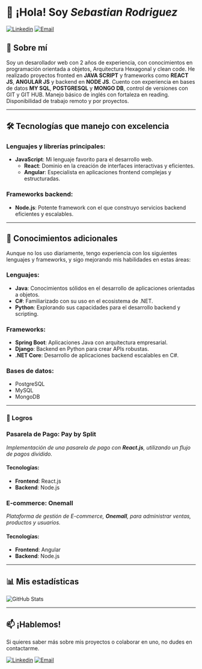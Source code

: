 # 🐙 ¡Hola! Soy *Sebastian Rodriguez*

[![Linkedin](https://img.shields.io/badge/-LinkedIn-blue?style=flat-square&logo=Linkedin&logoColor=white&link=https://www.linkedin.com/in/alex-sebastian-rodriguez-romero-5226a223a/)](https://www.linkedin.com/in/alex-sebastian-rodriguez-romero-5226a223a/) [![Email](https://img.shields.io/badge/-Email-c14438?style=flat-square&logo=Gmail&logoColor=white&link=mailto:sebaser99@gmail.com)](mailto:sebaser99@gmail.com)


## 🚀 Sobre mí

Soy un desarollador web con 2 años de experiencia, con conocimientos en programación orientada a objetos, Arquitectura Hexagonal y clean code.
He realizado proyectos fronted en **JAVA SCRIPT** y frameworks como **REACT JS**, **ANGULAR JS** y backend en **NODE JS**. Cuento con experiencia en bases de datos **MY SQL**, **POSTGRESQL** y **MONGO DB**, control de versiones con GIT y GIT HUB.
Manejo básico de inglés con fortaleza en reading.
Disponibilidad de trabajo remoto y por proyectos.


---


## 🛠️ Tecnologías que manejo con excelencia

### Lenguajes y librerías principales:
- **JavaScript**: Mi lenguaje favorito para el desarrollo web.
  - **React**: Dominio en la creación de interfaces interactivas y eficientes.
  - **Angular**: Especialista en aplicaciones frontend complejas y estructuradas.

### Frameworks backend:
- **Node.js**: Potente framework con el que construyo servicios backend eficientes y escalables.

---

## 🔧 Conocimientos adicionales

Aunque no los uso diariamente, tengo experiencia con los siguientes lenguajes y frameworks, y sigo mejorando mis habilidades en estas áreas:

### Lenguajes:
- **Java**: Conocimientos sólidos en el desarrollo de aplicaciones orientadas a objetos.
- **C#**: Familiarizado con su uso en el ecosistema de .NET.
- **Python**: Explorando sus capacidades para el desarrollo backend y scripting.

### Frameworks:
- **Spring Boot**: Aplicaciones Java con arquitectura empresarial.
- **Django**: Backend en Python para crear APIs robustas.
- **.NET Core**: Desarrollo de aplicaciones backend escalables en C#.

  
### Bases de datos:
  - PostgreSQL
  - MySQL
  - MongoDB


---


### 🥇 Logros

### Pasarela de Pago: Pay by Split
*Implementación de una pasarela de pago con **React.js**, utilizando un flujo de pagos dividido.*

  #### Tecnologías:
  - **Frontend**: React.js
  - **Backend**: Node.js


### E-commerce: Onemall
*Plataforma de gestión de E-commerce, **Onemall**, para administrar ventas, productos y usuarios.*

  #### Tecnologías:
  - **Frontend**: Angular
  - **Backend**: Node.js


---

## 📊 Mis estadísticas

![GitHub Stats](https://github-readme-stats.vercel.app/api?username=sebaser99&show_icons=true&theme=radical)

---

## 📫 ¡Hablemos!

Si quieres saber más sobre mis proyectos o colaborar en uno, no dudes en contactarme.

[![Linkedin](https://img.shields.io/badge/-LinkedIn-blue?style=flat-square&logo=Linkedin&logoColor=white&link=https://www.linkedin.com/in/alex-sebastian-rodriguez-romero-5226a223a/)](https://www.linkedin.com/in/alex-sebastian-rodriguez-romero-5226a223a/) [![Email](https://img.shields.io/badge/-Email-c14438?style=flat-square&logo=Gmail&logoColor=white&link=mailto:sebaser99@gmail.com)](mailto:sebaser99@gmail.com)


